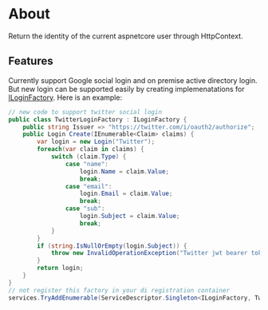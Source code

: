 # About
Return the identity of the current aspnetcore user through HttpContext.

## Features
Currently support Google social login and on premise active directory login.  But new login can be supported easily by creating implemenatations for [ILoginFactory](../Albatross.Authentication/ILoginFactory.cs).  Here is an example:
```c#
// new code to support twitter social login
public class TwitterLoginFactory : ILoginFactory {
	public string Issuer => "https://twitter.com/i/oauth2/authorize";
	public Login Create(IEnumerable<Claim> claims) {
		var login = new Login("Twitter");
		foreach(var claim in claims) {
			switch (claim.Type) {
				case "name":
					login.Name = claim.Value;
					break;
				case "email":
					login.Email = claim.Value;
					break;
				case "sub":
					login.Subject = claim.Value;
					break;
			}
		}
		if (string.IsNullOrEmpty(login.Subject)) {
			throw new InvalidOperationException("Twitter jwt bearer token is missing sub claim.  Make sure the openid scope is included in the authentication request.");
		}
		return login;
	}
}
// not register this factory in your di registration container
services.TryAddEnumerable(ServiceDescriptor.Singleton<ILoginFactory, TwitterLoginFactory>());
```

